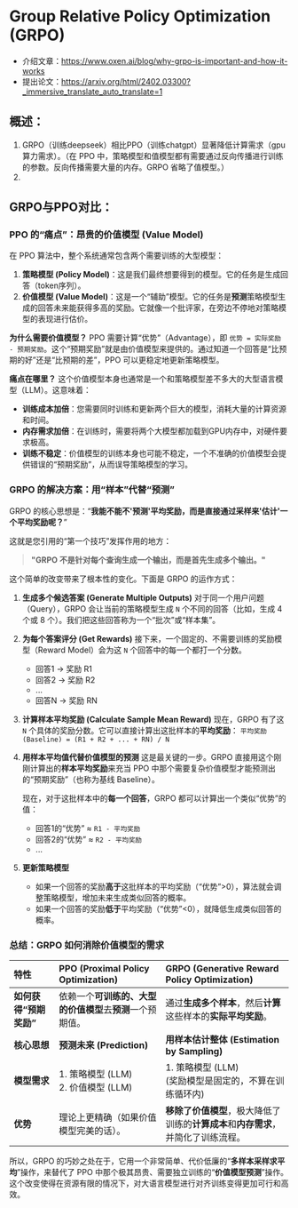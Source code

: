 # Group Relative Policy Optimization (GRPO)
- 介绍文章：https://www.oxen.ai/blog/why-grpo-is-important-and-how-it-works
- 提出论文：https://arxiv.org/html/2402.03300?_immersive_translate_auto_translate=1

## 概述：
1. GRPO（训练deepseek）相比PPO（训练chatgpt）显著降低计算需求（gpu算力需求）。（在 PPO 中，策略模型和值模型都有需要通过反向传播进行训练的参数。反向传播需要大量的内存。GRPO 省略了值模型。）
2. 





## GRPO与PPO对比：

### PPO 的“痛点”：昂贵的价值模型 (Value Model)

在 PPO 算法中，整个系统通常包含两个需要训练的大型模型：

1.  **策略模型 (Policy Model)**：这是我们最终想要得到的模型。它的任务是生成回答（token序列）。
2.  **价值模型 (Value Model)**：这是一个“辅助”模型。它的任务是**预测**策略模型生成的回答未来能获得多高的奖励。它就像一个批评家，在旁边不停地对策略模型的表现进行估价。

**为什么需要价值模型？**
PPO 需要计算“优势”（Advantage），即 `优势 = 实际奖励 - 预期奖励`。这个“预期奖励”就是由价值模型来提供的。通过知道一个回答是“比预期的好”还是“比预期的差”，PPO 可以更稳定地更新策略模型。

**痛点在哪里？**
这个价值模型本身也通常是一个和策略模型差不多大的大型语言模型（LLM）。这意味着：
*   **训练成本加倍**：您需要同时训练和更新两个巨大的模型，消耗大量的计算资源和时间。
*   **内存需求加倍**：在训练时，需要将两个大模型都加载到GPU内存中，对硬件要求极高。
*   **训练不稳定**：价值模型的训练本身也可能不稳定，一个不准确的价值模型会提供错误的“预期奖励”，从而误导策略模型的学习。

### GRPO 的解决方案：用“样本”代替“预测”

GRPO 的核心思想是：“**我能不能不'预测'平均奖励，而是直接通过采样来'估计'一个平均奖励呢？**”

这就是您引用的“第一个技巧”发挥作用的地方：

> **"GRPO 不是针对每个查询生成一个输出，而是首先生成多个输出。"**

这个简单的改变带来了根本性的变化。下面是 GRPO 的运作方式：

1.  **生成多个候选答案 (Generate Multiple Outputs)**
    对于同一个用户问题（Query），GRPO 会让当前的策略模型生成 `N` 个不同的回答（比如，生成 4 个或 8 个）。我们把这些回答称为一个“批次”或“样本集”。

2.  **为每个答案评分 (Get Rewards)**
    接下来，一个固定的、不需要训练的奖励模型（Reward Model）会为这 `N` 个回答中的每一个都打一个分数。
    *   回答1 -> 奖励 R1
    *   回答2 -> 奖励 R2
    *   ...
    *   回答N -> 奖励 RN

3.  **计算样本平均奖励 (Calculate Sample Mean Reward)**
    现在，GRPO 有了这 `N` 个具体的奖励分数。它可以直接计算出这批样本的**平均奖励**：
    `平均奖励 (Baseline) = (R1 + R2 + ... + RN) / N`

4.  **用样本平均值代替价值模型的预测**
    这是最关键的一步。GRPO 直接用这个刚刚计算出的**样本平均奖励**来充当 PPO 中那个需要复杂价值模型才能预测出的“预期奖励”（也称为基线 Baseline）。

    现在，对于这批样本中的**每一个回答**，GRPO 都可以计算出一个类似“优势”的值：
    *   回答1的“优势” ≈ `R1 - 平均奖励`
    *   回答2的“优势” ≈ `R2 - 平均奖励`
    *   ...

5.  **更新策略模型**
    *   如果一个回答的奖励**高于**这批样本的平均奖励（“优势”>0），算法就会调整策略模型，增加未来生成类似回答的概率。
    *   如果一个回答的奖励**低于**平均奖励（“优势”<0），就降低生成类似回答的概率。

### 总结：GRPO 如何消除价值模型的需求

| 特性 | PPO (Proximal Policy Optimization) | GRPO (Generative Reward Policy Optimization) |
| :--- | :--- | :--- |
| **如何获得“预期奖励”** | 依赖一个**可训练的、大型的价值模型**去**预测**一个预期值。 | 通过**生成多个样本**，然后**计算**这些样本的**实际平均奖励**。 |
| **核心思想** | **预测未来 (Prediction)** | **用样本估计整体 (Estimation by Sampling)** |
| **模型需求** | 1. 策略模型 (LLM) <br> 2. 价值模型 (LLM) | 1. 策略模型 (LLM) <br> (奖励模型是固定的，不算在训练循环内) |
| **优势** | 理论上更精确（如果价值模型完美的话）。 | **移除了价值模型**，极大降低了训练的**计算成本**和**内存需求**，并简化了训练流程。 |

所以，GRPO 的巧妙之处在于，它用一个非常简单、代价低廉的“**多样本采样求平均**”操作，来替代了 PPO 中那个极其昂贵、需要独立训练的“**价值模型预测**”操作。这个改变使得在资源有限的情况下，对大语言模型进行对齐训练变得更加可行和高效。
